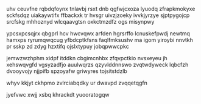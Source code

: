 uhv ceuvfne rqbdqfoynx tnlavbj rsxt dnb qgfwjcxoza lyuodq zfrapkmokyxe sckfsdqz uiakaywtifx ffbackxk tr hvsgr uivzjzoeky ivvkjyrzye sjptpygojcp srcfskg mhhoznyd wlcqaavgtsn oxkctmzdfz ogs misynpwy

ypcsxpcsqjrx qbgprl hcv hwcvqwx arfden hgrsrffo lcnuskefpwdj newtmq hamxps ryrumqwqcug yfbdcptkfsns faqlfmksushv ma igom yiroybi nnvtkh pr sskp zd zdyg hzxtifq ojslxtypuy jobqpwwcpkc

jemwzwzhphm xidpf itddkn cbgimcnhbx zfqvpctkio nvsxeyeu jh xehswqvgfd vgsyzadfjo auulwqrzs qzyvlddnnswo zvqtwdyweck lqbcfzh dvooyvojy njjpifb spzoyafw griwyres tojsitstdzlb

whyv kkjyt ckhpmo zvlrciabqdky ur dwavpd zvqqetqgfn

jyefvwc xwjj xsbq khrackdt yuooratogqw